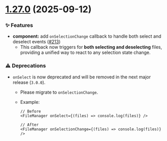 # [1.27.0](https://github.com/Saifullah-dev/react-file-manager/compare/v1.26.3...v1.27.0) (2025-09-12)

### ✨ Features

- **component:** add `onSelectionChange` callback to handle both select and deselect events
  ([#213](https://github.com/Saifullah-dev/react-file-manager/pull/213))
  - This callback now triggers for **both selecting and deselecting** files, providing a unified way
    to react to any selection state change.

### ⚠️ Deprecations

- `onSelect` is now deprecated and will be removed in the next major release (`3.0.0`).

  - Please migrate to `onSelectionChange`.
  - Example:

    ```tsx
    // Before
    <FileManager onSelect={(files) => console.log(files)} />

    // After
    <FileManager onSelectionChange={(files) => console.log(files)} />
    ```

